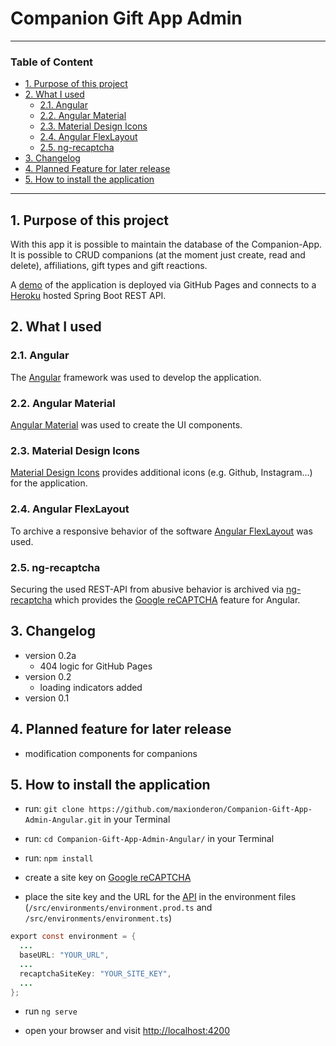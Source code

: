 # Companion Gift App Admin

---

### Table of Content

* [1. Purpose of this project](#1.)
* [2. What I used](#2.)
    * [2.1. Angular](#2.1.)
    * [2.2. Angular Material](#2.2.)
    * [2.3. Material Design Icons](#2.3.)
    * [2.4. Angular FlexLayout](#2.4.)
    * [2.5. ng-recaptcha](#2.5.)
* [3. Changelog](#3.)
* [4. Planned Feature for later release](#4.)
* [5. How to install the application](#5.)

---

<a name="1."></a>
## 1. Purpose of this project

With this app it is possible to maintain the database of the Companion-App. It is possible to CRUD companions (at the moment just create, read and delete), affiliations, gift types and gift reactions.

A [demo](https://maxionderon.dev/Companion-Gift-App-Admin-Angular/) of the application is deployed via GitHub Pages and connects to a [Heroku](https://www.heroku.com/) hosted Spring Boot REST API. 

<a name="2."></a>
## 2. What I used

<a name="2.1."></a>
### 2.1. Angular

The [Angular](https://angular.io) framework was used to develop the application.

<a name="2.2."></a>
### 2.2. Angular Material

[Angular Material](https://material.angular.io/) was used to create the UI components.

<a name="2.3."></a>
### 2.3. Material Design Icons

[Material Design Icons](https://dev.materialdesignicons.com/getting-started) provides additional icons (e.g. Github, Instagram...) for the application. 

<a name="2.4."></a>
### 2.4. Angular FlexLayout

To archive a responsive behavior of the software [Angular FlexLayout](https://github.com/angular/flex-layout) was used.

<a name="2.5."></a>
### 2.5. ng-recaptcha

Securing the used REST-API from abusive behavior is archived via [ng-recaptcha](https://www.npmjs.com/package/ng-recaptcha) which provides the [Google reCAPTCHA](https://www.google.com/recaptcha/intro/v3.html) feature for Angular.

<a name="3."></a>
## 3. Changelog

* version 0.2a
  * 404 logic for GitHub Pages
* version 0.2
  * loading indicators added
* version 0.1

<a name="4."></a>
## 4. Planned feature for later release

* modification components for companions

<a name="5."></a>
## 5. How to install the application

* run: ```git clone https://github.com/maxionderon/Companion-Gift-App-Admin-Angular.git``` in your Terminal

* run: ```cd Companion-Gift-App-Admin-Angular/``` in your Terminal

* run: ```npm install```

* create a site key on [Google reCAPTCHA](https://www.google.com/recaptcha/intro/v3.html)

* place the site key and the URL for the [API](https://github.com/maxionderon/Companion-Gift-App-Spring-Boot) in the environment files (```/src/environments/environment.prod.ts``` and ```/src/environments/environment.ts```)

``` java
export const environment = {
  ...
  baseURL: "YOUR_URL",
  ...
  recaptchaSiteKey: "YOUR_SITE_KEY",
  ...
};
```

* run ```ng serve```

* open your browser and visit [http://localhost:4200](http://localhost:4200)

